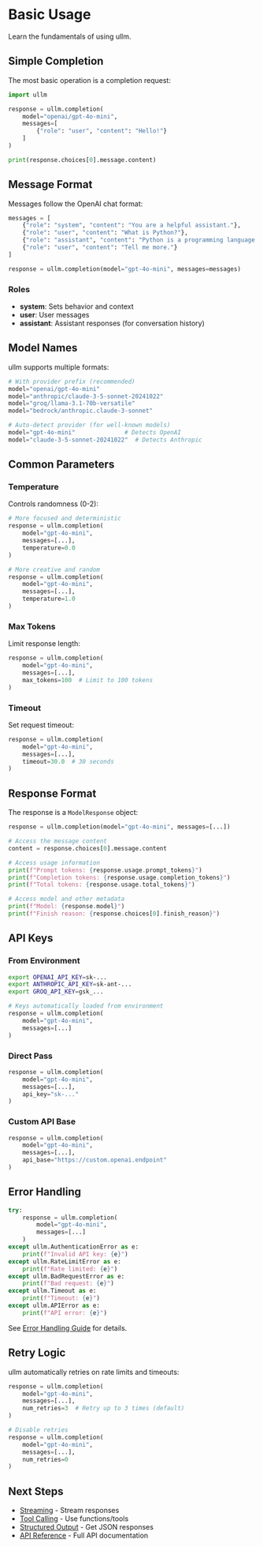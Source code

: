# Basic Usage

Learn the fundamentals of using ullm.

## Simple Completion

The most basic operation is a completion request:

```python
import ullm

response = ullm.completion(
    model="openai/gpt-4o-mini",
    messages=[
        {"role": "user", "content": "Hello!"}
    ]
)

print(response.choices[0].message.content)
```

## Message Format

Messages follow the OpenAI chat format:

```python
messages = [
    {"role": "system", "content": "You are a helpful assistant."},
    {"role": "user", "content": "What is Python?"},
    {"role": "assistant", "content": "Python is a programming language."},
    {"role": "user", "content": "Tell me more."}
]

response = ullm.completion(model="gpt-4o-mini", messages=messages)
```

### Roles

- **system**: Sets behavior and context
- **user**: User messages
- **assistant**: Assistant responses (for conversation history)

## Model Names

ullm supports multiple formats:

```python
# With provider prefix (recommended)
model="openai/gpt-4o-mini"
model="anthropic/claude-3-5-sonnet-20241022"
model="groq/llama-3.1-70b-versatile"
model="bedrock/anthropic.claude-3-sonnet"

# Auto-detect provider (for well-known models)
model="gpt-4o-mini"              # Detects OpenAI
model="claude-3-5-sonnet-20241022"  # Detects Anthropic
```

## Common Parameters

### Temperature

Controls randomness (0-2):

```python
# More focused and deterministic
response = ullm.completion(
    model="gpt-4o-mini",
    messages=[...],
    temperature=0.0
)

# More creative and random
response = ullm.completion(
    model="gpt-4o-mini",
    messages=[...],
    temperature=1.0
)
```

### Max Tokens

Limit response length:

```python
response = ullm.completion(
    model="gpt-4o-mini",
    messages=[...],
    max_tokens=100  # Limit to 100 tokens
)
```

### Timeout

Set request timeout:

```python
response = ullm.completion(
    model="gpt-4o-mini",
    messages=[...],
    timeout=30.0  # 30 seconds
)
```

## Response Format

The response is a `ModelResponse` object:

```python
response = ullm.completion(model="gpt-4o-mini", messages=[...])

# Access the message content
content = response.choices[0].message.content

# Access usage information
print(f"Prompt tokens: {response.usage.prompt_tokens}")
print(f"Completion tokens: {response.usage.completion_tokens}")
print(f"Total tokens: {response.usage.total_tokens}")

# Access model and other metadata
print(f"Model: {response.model}")
print(f"Finish reason: {response.choices[0].finish_reason}")
```

## API Keys

### From Environment

```bash
export OPENAI_API_KEY=sk-...
export ANTHROPIC_API_KEY=sk-ant-...
export GROQ_API_KEY=gsk_...
```

```python
# Keys automatically loaded from environment
response = ullm.completion(
    model="gpt-4o-mini",
    messages=[...]
)
```

### Direct Pass

```python
response = ullm.completion(
    model="gpt-4o-mini",
    messages=[...],
    api_key="sk-..."
)
```

### Custom API Base

```python
response = ullm.completion(
    model="gpt-4o-mini",
    messages=[...],
    api_base="https://custom.openai.endpoint"
)
```

## Error Handling

```python
try:
    response = ullm.completion(
        model="gpt-4o-mini",
        messages=[...]
    )
except ullm.AuthenticationError as e:
    print(f"Invalid API key: {e}")
except ullm.RateLimitError as e:
    print(f"Rate limited: {e}")
except ullm.BadRequestError as e:
    print(f"Bad request: {e}")
except ullm.Timeout as e:
    print(f"Timeout: {e}")
except ullm.APIError as e:
    print(f"API error: {e}")
```

See [Error Handling Guide](../guide/error-handling.md) for details.

## Retry Logic

ullm automatically retries on rate limits and timeouts:

```python
response = ullm.completion(
    model="gpt-4o-mini",
    messages=[...],
    num_retries=3  # Retry up to 3 times (default)
)

# Disable retries
response = ullm.completion(
    model="gpt-4o-mini",
    messages=[...],
    num_retries=0
)
```

## Next Steps

- [Streaming](../guide/streaming.md) - Stream responses
- [Tool Calling](../guide/tool-calling.md) - Use functions/tools
- [Structured Output](../guide/structured-output.md) - Get JSON responses
- [API Reference](../api/completion.md) - Full API documentation
